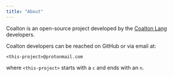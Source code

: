 ```yaml
---
title: "About"
---
```


Coalton is an open-source project developed by the [Coalton Lang](https://www.github.com/coalton-lang) developers.

Coalton developers can be reached on GitHub or via email at:

```
<this-project>@protonmail.com
```

where `<this-project>` starts with a `c` and ends with an `n`.